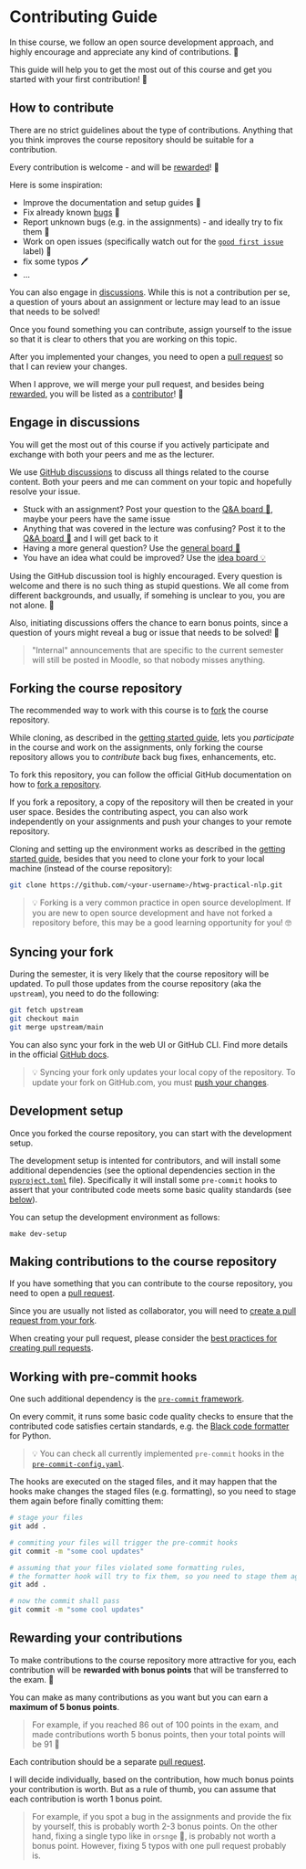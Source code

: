 # Contributing Guide

In thise course, we follow an open source development approach, and highly encourage and appreciate any kind of contributions. 👐

This guide will help you to get the most out of this course and get you started with your first contribution! 🚀

## How to contribute

There are no strict guidelines about the type of contributions.
Anything that you think improves the course repository should be suitable for a contribution.

Every contribution is welcome - and will be [rewarded](#rewarding-your-contributions)! 🏅

Here is some inspiration:

- Improve the documentation and setup guides 📘
- Fix already known [bugs](https://github.com/pkeilbach/htwg-practical-nlp/labels/bug) 🐞
- Report unknown bugs (e.g. in the assignments) - and ideally try to fix them 🔧
- Work on open issues (specifically watch out for the [`good first issue`](https://github.com/pkeilbach/htwg-practical-nlp/labels/good%20first%20issue) label) 🐣
- fix some typos 🖊️
- ...

You can also engage in [discussions](https://github.com/pkeilbach/htwg-practical-nlp/discussions).
While this is not a contribution per se, a question of yours about an assignment or lecture may lead to an issue that needs to be solved!

Once you found something you can contribute, assign yourself to the issue so that it is clear to others that you are working on this topic.

After you implemented your changes, you need to open a [pull request](#making-contributions-to-the-course-repository) so that I can review your changes.

When I approve, we will merge your pull request, and besides being [rewarded](#rewarding-your-contributions), you will be listed as a [contributor](https://github.com/pkeilbach/htwg-practical-nlp/graphs/contributors)! 🎉

## Engage in discussions

You will get the most out of this course if you actively participate and exchange with both your peers and me as the lecturer.

We use [GitHub discussions](https://github.com/pkeilbach/htwg-practical-nlp/discussions) to discuss all things related to the course content.
Both your peers and me can comment on your topic and hopefully resolve your issue.

- Stuck with an assignment? Post your question to the [Q&A board 🙏](https://github.com/pkeilbach/htwg-practical-nlp/discussions/categories/q-a), maybe your peers have the same issue
- Anything that was covered in the lecture was confusing? Post it to the [Q&A board 🙏](https://github.com/pkeilbach/htwg-practical-nlp/discussions/categories/q-a) and I will get back to it
- Having a more general question? Use the [general board 💬](https://github.com/pkeilbach/htwg-practical-nlp/discussions/categories/general)
- You have an idea what could be improved? Use the [idea board 💡](https://github.com/pkeilbach/htwg-practical-nlp/discussions/categories/ideas)

Using the GitHub discussion tool is highly encouraged.
Every question is welcome and there is no such thing as stupid questions.
We all come from different backgrounds, and usually, if somehing is unclear to you, you are not alone. 👐

Also, initiating discussions offers the chance to earn bonus points, since a question of yours might reveal a bug or issue that needs to be solved! 🏅

> "Internal" announcements that are specific to the current semester will still be posted in Moodle, so that nobody misses anything.

## Forking the course repository

The recommended way to work with this course is to [fork](https://docs.github.com/en/pull-requests/collaborating-with-pull-requests/working-with-forks/about-forks) the course repository.

While cloning, as described in the [getting started guide](./docs/getting_started.md#clone-the-repository), lets you _participate_ in the course and work on the assignments, only forking the course repository allows you to _contribute_ back bug fixes, enhancements, etc.

To fork this repository, you can follow the official GitHub documentation on how to [fork a repository](https://docs.github.com/en/pull-requests/collaborating-with-pull-requests/working-with-forks/fork-a-repo).

If you fork a repository, a copy of the repository will then be created in your user space.
Besides the contributing aspect, you can also work independently on your assignments and push your changes to your remote repository.

Cloning and setting up the environment works as described in the [getting started guide](./docs/getting_started.md#clone-the-repository), besides that you need to clone your fork to your local machine (instead of the course repository):

```sh
git clone https://github.com/<your-username>/htwg-practical-nlp.git
```

> 💡 Forking is a very common practice in open source developlment.
> If you are new to open source development and have not forked a repository before, this may be a good learning opportunity for you! 🤓

## Syncing your fork

During the semester, it is very likely that the course repository will be updated.
To pull those updates from the course repository (aka the `upstream`), you need to do the following:

```sh
git fetch upstream
git checkout main
git merge upstream/main
```

You can also sync your fork in the web UI or GitHub CLI.
Find more details in the official [GitHub docs](https://docs.github.com/en/pull-requests/collaborating-with-pull-requests/working-with-forks/syncing-a-fork).

> 💡 Syncing your fork only updates your local copy of the repository. To update your fork on GitHub.com, you must [push your changes](https://docs.github.com/en/get-started/using-git/pushing-commits-to-a-remote-repository).

## Development setup

Once you forked the course repository, you can start with the development setup.

The development setup is intented for contributors, and will install some additional dependencies (see the optional dependencies section in the [`pyproject.toml`](https://github.com/pkeilbach/htwg-practical-nlp/blob/main/pyproject.toml) file).
Specifically it will install some `pre-commit` hooks to assert that your contributed code meets some basic quality standards (see [below](#working-with-pre-commit-hooks)).

You can setup the development environment as follows:

```
make dev-setup
```

## Making contributions to the course repository

If you have something that you can contribute to the course repository, you need to open a [pull request](https://docs.github.com/en/pull-requests/collaborating-with-pull-requests/proposing-changes-to-your-work-with-pull-requests/about-pull-requests).

Since you are usually not listed as collaborator, you will need to [create a pull request from your fork](https://docs.github.com/en/pull-requests/collaborating-with-pull-requests/proposing-changes-to-your-work-with-pull-requests/creating-a-pull-request-from-a-fork).

When creating your pull request, please consider the [best practices for creating pull requests](https://docs.github.com/en/pull-requests/collaborating-with-pull-requests/getting-started/best-practices-for-pull-requests#best-practices-for-creating-pull-requests).

## Working with pre-commit hooks

One such additional dependency is the [`pre-commit` framework](https://pre-commit.com/).

On every commit, it runs some basic code quality checks to ensure that the contributed code satisfies certain standards, e.g. the [Black code formatter](https://black.readthedocs.io/en/stable/) for Python.

> 💡 You can check all currently implemented `pre-commit` hooks in the [`pre-commit-config.yaml`](https://github.com/pkeilbach/htwg-practical-nlp/blob/main/.pre-commit-config.yaml).

The hooks are executed on the staged files, and it may happen that the hooks make changes the staged files (e.g. formatting), so you need to stage them again before finally comitting them:

```sh
# stage your files
git add .

# commiting your files will trigger the pre-commit hooks
git commit -m "some cool updates"

# assuming that your files violated some formatting rules,
# the formatter hook will try to fix them, so you need to stage them again
git add .

# now the commit shall pass
git commit -m "some cool updates"
```

## Rewarding your contributions

To make contributions to the course repository more attractive for you, each contribution will be **rewarded with bonus points** that will be transferred to the exam. 🏅

You can make as many contributions as you want but you can earn a **maximum of 5 bonus points**.

> For example, if you reached 86 out of 100 points in the exam, and made contributions worth 5 bonus points, then your total points will be 91 🚀

Each contribution should be a separate [pull request](#making-contributions-to-the-course-repository).

I will decide individually, based on the contribution, how much bonus points your contribution is worth.
But as a rule of thumb, you can assume that each contribution is worth 1 bonus point.

> For example, if you spot a bug in the assignments and provide the fix by yourself, this is probably worth 2-3 bonus points.
> On the other hand, fixing a single typo like in `orsnge` 🍊, is probably not worth a bonus point.
> However, fixing 5 typos with one pull request probably is.
